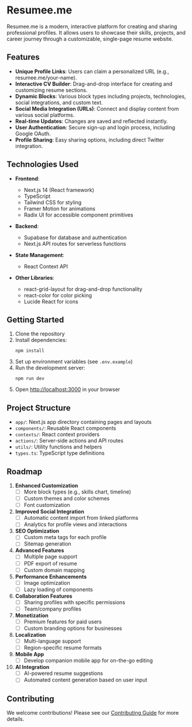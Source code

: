# Resumee.me

Resumee.me is a modern, interactive platform for creating and sharing professional profiles. It allows users to showcase their skills, projects, and career journey through a customizable, single-page resume website.

## Features

- **Unique Profile Links**: Users can claim a personalized URL (e.g., resumee.me/your-name).
- **Interactive CV Builder**: Drag-and-drop interface for creating and customizing resume sections.
- **Dynamic Blocks**: Various block types including projects, technologies, social integrations, and custom text.
- **Social Media Integration (URLs)**: Connect and display content from various social platforms.
- **Real-time Updates**: Changes are saved and reflected instantly.
- **User Authentication**: Secure sign-up and login process, including Google OAuth.
- **Profile Sharing**: Easy sharing options, including direct Twitter integration.

## Technologies Used

- **Frontend**:
  - Next.js 14 (React framework)
  - TypeScript
  - Tailwind CSS for styling
  - Framer Motion for animations
  - Radix UI for accessible component primitives

- **Backend**:
  - Supabase for database and authentication
  - Next.js API routes for serverless functions

- **State Management**:
  - React Context API

- **Other Libraries**:
  - react-grid-layout for drag-and-drop functionality
  - react-color for color picking
  - Lucide React for icons

## Getting Started

1. Clone the repository
2. Install dependencies:
   ```
   npm install
   ```
3. Set up environment variables (see `.env.example`)
4. Run the development server:
   ```
   npm run dev
   ```
5. Open [http://localhost:3000](http://localhost:3000) in your browser

## Project Structure

- `app/`: Next.js app directory containing pages and layouts
- `components/`: Reusable React components
- `contexts/`: React context providers
- `actions/`: Server-side actions and API routes
- `utils/`: Utility functions and helpers
- `types.ts`: TypeScript type definitions

## Roadmap

1. **Enhanced Customization**
   - [ ] More block types (e.g., skills chart, timeline)
   - [ ] Custom themes and color schemes
   - [ ] Font customization

2. **Improved Social Integration**
   - [ ] Automatic content import from linked platforms
   - [ ] Analytics for profile views and interactions

3. **SEO Optimization**
   - [ ] Custom meta tags for each profile
   - [ ] Sitemap generation

4. **Advanced Features**
   - [ ] Multiple page support
   - [ ] PDF export of resume
   - [ ] Custom domain mapping

5. **Performance Enhancements**
   - [ ] Image optimization
   - [ ] Lazy loading of components

6. **Collaboration Features**
   - [ ] Sharing profiles with specific permissions
   - [ ] Team/company profiles

7. **Monetization**
   - [ ] Premium features for paid users
   - [ ] Custom branding options for businesses

8. **Localization**
   - [ ] Multi-language support
   - [ ] Region-specific resume formats

9. **Mobile App**
   - [ ] Develop companion mobile app for on-the-go editing

10. **AI Integration**
    - [ ] AI-powered resume suggestions
    - [ ] Automated content generation based on user input

## Contributing

We welcome contributions! Please see our [Contributing Guide](CONTRIBUTING.md) for more details.
